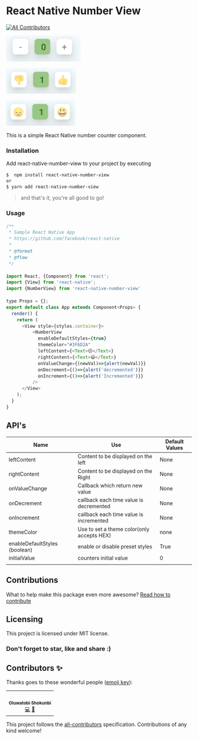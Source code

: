 # **React Native Number View**
<!-- ALL-CONTRIBUTORS-BADGE:START - Do not remove or modify this section -->
[![All Contributors](https://img.shields.io/badge/all_contributors-1-orange.svg?style=flat-square)](#contributors-)
<!-- ALL-CONTRIBUTORS-BADGE:END -->

<img src="img/img1.png" alt="image1" style="" />

![image1](img/img2.png)

<img src="img/img3.png" alt="image1" style="" />

This is a simple React Native number counter component. 



### Installation

Add react-native-number-view to your project by executing

```
$  npm install react-native-number-view
or
$ yarn add react-native-number-view
```



> and that's it, you're all good to go!



### Usage

```javascript
/**
 * Sample React Native App
 * https://github.com/facebook/react-native
 *
 * @format
 * @flow
 */

import React, {Component} from 'react';
import {View} from 'react-native';
import {NumberView} from 'react-native-number-view'
 
type Props = {};
export default class App extends Component<Props> {
  render() {
    return (
      <View style={styles.container}>
          <NumberView
            enableDefaultStyles={true}
            themeColor="#3F6D2A"
            leftContent={<Text>😔</Text>}
            rightContent={<Text>😃</Text>}
            onValueChange={(newVal)=>{alert(newVal)}}
            onDecrement={()=>{alert('decremented')}}
            onIncrement={()=>{alert('Incremented')}}
          />
      </View>
    );
  }
}

```





## API's

| Name                          | Use                                        | Default Values |
| ----------------------------- | ------------------------------------------ | -------------- |
| leftContent                   | Content to be displayed on the left        | None           |
| rightContent                  | Content to be displayed on the Right       | None           |
| onValueChange                 | Callback which return new value            | None           |
| onDecrement                   | callback each time value is decremented    | None           |
| onIncrement                   | callback each time value is incremented    | None           |
| themeColor                    | Use to set a theme color(only accepts HEX) | none           |
| enableDefaultStyles (boolean) | enable or disable preset styles            | True           |
| initialValue                  | counters initial value                     | 0              |
|                               |                                            |                |



## Contributions

What to help make this package even more awesome? [Read how to contribute](https://github.com/react-native-nigeria/react-native-number-view/blob/master/contribution.md)



## Licensing

This project is licensed under MIT license.



### Don't forget to star, like and share :)


## Contributors ✨

Thanks goes to these wonderful people ([emoji key](https://allcontributors.org/docs/en/emoji-key)):

<!-- ALL-CONTRIBUTORS-LIST:START - Do not remove or modify this section -->
<!-- prettier-ignore-start -->
<!-- markdownlint-disable -->
<table>
  <tr>
    <td align="center"><a href="https://linksnest.com/just1and0"><img src="https://avatars3.githubusercontent.com/u/17249207?v=4" width="100px;" alt=""/><br /><sub><b>Oluwatobi Shokunbi </b></sub></a><br /><a href="https://github.com/react-native-nigeria-community/react-native-number-view/commits?author=just1and0" title="Code">💻</a> <a href="https://github.com/react-native-nigeria-community/react-native-number-view/commits?author=just1and0" title="Documentation">📖</a></td>
  </tr>
</table>

<!-- markdownlint-enable -->
<!-- prettier-ignore-end -->
<!-- ALL-CONTRIBUTORS-LIST:END -->

This project follows the [all-contributors](https://github.com/all-contributors/all-contributors) specification. Contributions of any kind welcome!
